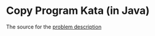 # Copy Program Kata (in Java)

The source for the [problem description](https://github.com/alvarogarcia7/kata-formulation-copy-program)


